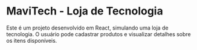 # MaviTech - Loja de Tecnologia
Este é um projeto  desenvolvido em React, simulando uma loja de tecnologia. O usuário pode cadastrar produtos e visualizar detalhes sobre os itens disponíveis.